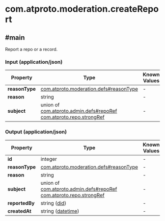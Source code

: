 # com.atproto.moderation.createReport

## #main

Report a repo or a record.

### Input (application/json)

| Property | Type | Known Values | Required | Description |
| --- | --- | --- | :---: | --- |
| **reasonType** | [com.atproto.moderation.defs#reasonType](../../../../com/atproto/moderation/defs.md#reasonType) | - | ✅ | - |
| **reason** | string | - | ❌ | - |
| **subject** | union of <br>[com.atproto.admin.defs#repoRef](../../../../com/atproto/admin/defs.md#repoRef)<br>[com.atproto.repo.strongRef](../../../../com/atproto/repo/strongRef.md#com.atproto.repo.strongRef) | - | ✅ | - |

### Output (application/json)

| Property | Type | Known Values | Required | Description |
| --- | --- | --- | :---: | --- |
| **id** | integer | - | ✅ | - |
| **reasonType** | [com.atproto.moderation.defs#reasonType](../../../../com/atproto/moderation/defs.md#reasonType) | - | ✅ | - |
| **reason** | string | - | ❌ | - |
| **subject** | union of <br>[com.atproto.admin.defs#repoRef](../../../../com/atproto/admin/defs.md#repoRef)<br>[com.atproto.repo.strongRef](../../../../com/atproto/repo/strongRef.md#com.atproto.repo.strongRef) | - | ✅ | - |
| **reportedBy** | string ([did](https://atproto.com/specs/did)) | - | ✅ | - |
| **createdAt** | string ([datetime](https://atproto.com/specs/lexicon#datetime)) | - | ✅ | - |
